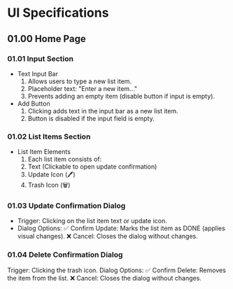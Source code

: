 # UI Specifications

## 01.00 Home Page
### 01.01 Input Section
- Text Input Bar
  01. Allows users to type a new list item.
  02. Placeholder text: "Enter a new item..."
  03. Prevents adding an empty item (disable button if input is empty).
- Add Button
  01. Clicking adds text in the input bar as a new list item.
  02. Button is disabled if the input field is empty.
### 01.02 List Items Section
- List Item Elements
  01. Each list item consists of:
  02. Text (Clickable to open update confirmation)
  03. Update Icon (🖊️)
  04. Trash Icon (🗑️)
### 01.03 Update Confirmation Dialog
- Trigger: Clicking on the list item text or update icon.
- Dialog Options:
  ✅ Confirm Update: Marks the list item as DONE (applies visual changes).
  ❌ Cancel: Closes the dialog without changes.
### 01.04 Delete Confirmation Dialog
Trigger: Clicking the trash icon.
Dialog Options:
  ✅ Confirm Delete: Removes the item from the list.
  ❌ Cancel: Closes the dialog without changes.